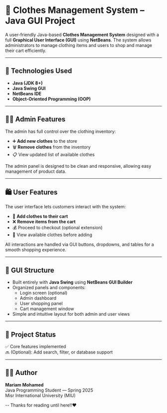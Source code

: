 # 👕 Clothes Management System – Java GUI Project

A user-friendly Java-based **Clothes Management System** designed with a full **Graphical User Interface (GUI)** using **NetBeans**. The system allows administrators to manage clothing items and users to shop and manage their cart efficiently.

---

## 🧰 Technologies Used

- **Java (JDK 8+)**
- **Java Swing GUI**
- **NetBeans IDE**
- **Object-Oriented Programming (OOP)**

---

## 👩‍💼 Admin Features

The admin has full control over the clothing inventory:

- ➕ **Add new clothes** to the store
- 🗑️ **Remove clothes** from the inventory
- 📋 View updated list of available clothes

The admin panel is designed to be clean and responsive, allowing easy management of product data.

---

## 🛍️ User Features

The user interface lets customers interact with the system:

- 🛒 **Add clothes to their cart**
- ❌ **Remove items from the cart**
- 💰 Proceed to checkout (optional extension)
- 🧾 View available clothes before adding

All interactions are handled via GUI buttons, dropdowns, and tables for a smooth shopping experience.

---

## 🎨 GUI Structure

- Built entirely with **Java Swing** using **NetBeans GUI Builder**
- Organized panels and components:
  - Login screen (optional)
  - Admin dashboard
  - User shopping panel
  - Cart management window
- Simple and intuitive layout for both admin and user views

---

## 🧪 Project Status

✅ Core features implemented  
🔜 (Optional): Add search, filter, or database support

---

## 👩‍💻 Author

**Mariam Mohamed**  
Java Programming Student — Spring 2025  
Misr International University (MIU)

--
Thanks for reading until here!!❤️
